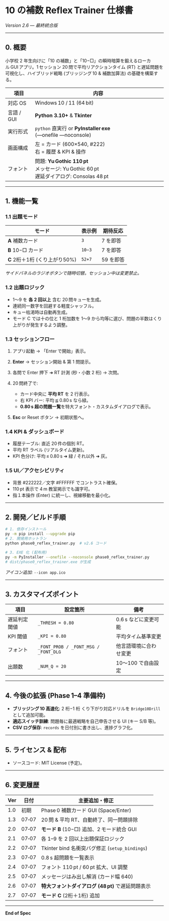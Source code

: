 # 10 の補数 Reflex Trainer 仕様書

*Version 2.6 — 最終統合版*

---

## 0. 概要

小学校 2 年生向けに「10 の補数」と「10−□」の瞬時暗算を鍛えるローカル GUI アプリ。1 セッション 20 問で平均リアクションタイム (RT) と遅延問題を可視化し、ハイブリッド戦略 (ブリッジング 10 & 補数加算法) の基礎を構築する。

| 項目       | 内容                                                                            |
| -------- | ----------------------------------------------------------------------------- |
| 対応 OS    | Windows 10 / 11 (64 bit)                                                      |
| 言語 / GUI | **Python 3.10+** & **Tkinter**                                                |
| 実行形式     | `python` 直実行 or **PyInstaller exe** (―onefile ―noconsole)                     |
| 画面構成     | 左 = カード (600×540, #222)<br>右 = 履歴 & KPI & 操作                           |
| フォント     | 問題: **Yu Gothic 110 pt**<br>メッセージ: Yu Gothic 60 pt<br>遅延ダイアログ: Consolas 48 pt |

---

## 1. 機能一覧

### 1.1 出題モード

| モード            | 表示例    | 期待反応  |
| -------------- | ------ | ----- |
| **A** 補数カード    | `3`    | 7 を即答 |
| **B** 10−□ カード | `10−3` | 7 を即答 |
| **C** 2桁＋1桁 (くり上がり50%) | `52+7` | 59 を即答 |

*サイドパネルのラジオボタンで随時切替。セッション中は変更禁止。*

### 1.2 出題ロジック

* 1〜9 を **各 2 回以上** 含む 20 問キューを生成。
* 連続同一数字を回避する軽度シャッフル。
* キュー枯渇時は自動再生成。
* モード C では十の位と 1 桁加数を 1〜9 から均等に選び、問題の半数はくり上がりが発生するよう調整。

### 1.3 セッションフロー

1. アプリ起動 → 「Enter で開始」表示。
2. **Enter** → セッション開始 & 第 1 問提示。
3. 各問で Enter 押下 ➜ RT 計測 (秒・小数 2 桁) → 次問。
4. 20 問終了で:

   * カード中央に **平均 RT** を 2 行表示。
   * 右 KPI バー: 平均 ≦ 0.80 s なら緑。
   * **0.80 s 超の問題一覧**を特大フォント・カスタムダイアログで表示。
5. **Esc** or Reset ボタン → 初期状態へ。

### 1.4 KPI & ダッシュボード

* 履歴テーブル: 直近 20 件の個別 RT。
* 平均 RT ラベル (リアルタイム更新)。
* KPI 色分け: 平均 ≤ 0.80 s ➜ 緑 / それ以外 ➜ 灰。

### 1.5 UI／アクセシビリティ

* 背景 #222222／文字 #FFFFFF でコントラスト確保。
* 110 pt 表示で 4 m 教室掲示でも識字可。
* 指１本操作 (Enter) に統一し、視線移動を最小化。

---

## 2. 開発／ビルド手順

```bash
# 1. 依存インストール
py -m pip install --upgrade pip
# 2. 開発用ホットラン
python phase0_reflex_trainer.py  # v2.6 コード

# 3. EXE 化 (配布用)
py -m PyInstaller --onefile --noconsole phase0_reflex_trainer.py
# dist/phase0_reflex_trainer.exe が生成
```

*アイコン追加:* `--icon app.ico`

---

## 3. カスタマイズポイント

| 項目     | 設定箇所                                 | 備考            |
| ------ | ------------------------------------ | ------------- |
| 遅延判定閾値 | `_THRESH = 0.80`                     | 0.6 s などに変更可能 |
| KPI 閾値 | `_KPI = 0.80`                        | 平均タイム基準変更     |
| フォント   | `_FONT_PROB / _FONT_MSG / _FONT_DLG` | 他言語環境に合わせ変更   |
| 出題数    | `_NUM_Q = 20`                        | 10～100 で自由設定  |

---

## 4. 今後の拡張 (Phase 1–4 準備枠)

* **ブリッジング 10 高速化**: 2 桁−1 桁 くり下がり対応ドリルを `Bridge10Drill` として追加可能。
* **適応スイッチ訓練**: 問題毎に最適戦略を自己申告させる UI (キー S/B 等)。
* **CSV ログ保存**: `records` を日付別に書き出し、進捗グラフ化。

---

## 5. ライセンス & 配布

* ソースコード: MIT License (予定)。

---

## 6. 変更履歴

| Ver | 日付    | 主要追加・修正                                 |
| --- | ----- | --------------------------------------- |
| 1.0 | 初期    | Phase 0 補数カード GUI (Space/Enter)         |
| 1.3 | 07‑07 | 20 問 & 平均 RT、自動終了、同一問題排除                |
| 2.0 | 07‑07 | **モード B** (10−□) 追加、2 モード統合 GUI         |
| 2.1 | 07‑07 | 各 1–9 を 2 回以上出題保証ロジック                   |
| 2.2 | 07‑07 | Tkinter bind 名衝突バグ修正 (`setup_bindings`) |
| 2.3 | 07‑07 | 0.8 s 超問題を一覧表示                          |
| 2.4 | 07‑07 | フォント 110 pt / 60 pt 拡大、UI 調整            |
| 2.5 | 07‑07 | メッセージはみ出し解消 (カード幅 640)                  |
| 2.6 | 07‑07 | **特大フォントダイアログ (48 pt)** で遅延問題表示         |
| 2.7 | 07‑07 | **モード C** (2桁＋1桁) 追加                       |

---

**End of Spec**
